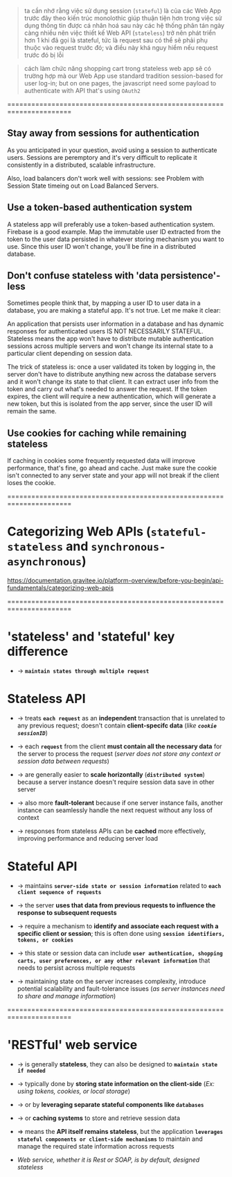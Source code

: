 > ta cần nhớ rằng việc sử dụng session (`stateful`) là của các Web App trước đây theo kiến trúc monolothic giúp thuận tiện hơn trong việc sử dụng thông tin được cá nhân hoá
> sau này các hệ thống phân tán ngày càng nhiều nên việc thiết kế Web API (`stateless`) trở nên phát triển hơn
> 1 khi đã gọi là stateful, tức là request sau có thể sẽ phải phụ thuộc vào request trước đó; và điều này khá nguy hiểm nếu request trước đó bị lỗi

> cách làm chức năng shopping cart trong stateless web app
> sẽ có trường hợp mà our Web App use standard tradition session-based for user log-in; but on one pages, the javascript need some payload to authenticate with API that's using `OAuth2`

======================================================================
## Stay away from sessions for authentication
As you anticipated in your question, avoid using a session to authenticate users. Sessions are peremptory and it's very difficult to replicate it consistently in a distributed, scalable infrastructure.

Also, load balancers don't work well with sessions: see Problem with Session State timeing out on Load Balanced Servers.

## Use a token-based authentication system
A stateless app will preferably use a token-based authentication system. Firebase is a good example. Map the immutable user ID extracted from the token to the user data persisted in whatever storing mechanism you want to use. Since this user ID won't change, you'll be fine in a distributed database.

## Don't confuse stateless with 'data persistence'-less
Sometimes people think that, by mapping a user ID to user data in a database, you are making a stateful app. It's not true. Let me make it clear:

An application that persists user information in a database and has dynamic responses for authenticated users IS NOT NECESSARILY STATEFUL. Stateless means the app won't have to distribute mutable authentication sessions across multiple servers and won't change its internal state to a particular client depending on session data.

The trick of stateless is: once a user validated its token by logging in, the server don't have to distribute anything new across the database servers and it won't change its state to that client. It can extract user info from the token and carry out what's needed to answer the request. If the token expires, the client will require a new authentication, which will generate a new token, but this is isolated from the app server, since the user ID will remain the same.

## Use cookies for caching while remaining stateless
If caching in cookies some frequently requested data will improve performance, that's fine, go ahead and cache. Just make sure the cookie isn't connected to any server state and your app will not break if the client loses the cookie.

======================================================================
# Categorizing Web APIs (`stateful-stateless` and `synchronous-asynchronous`)
https://documentation.gravitee.io/platform-overview/before-you-begin/api-fundamentals/categorizing-web-apis

======================================================================
# 'stateless' and 'stateful' key difference
* -> **`maintain states through multiple request`**

# Stateless API
* -> treats **`each request`** as an **independent** transaction that is unrelated to any previous request; doesn't contain **client-specifc data** (_like **`cookie sessionID`**_)
* -> each **`request`** from the client **must contain all the necessary data** for the server to process the request (_server does not store any context or session data between requests_)

* -> are generally easier to **scale horizontally** (**`distributed system`**) because a server instance doesn't require session data save in other server
* -> also more **fault-tolerant** because if one server instance fails, another instance can seamlessly handle the next request without any loss of context
* -> responses from stateless APIs can be **cached** more effectively, improving performance and reducing server load

# Stateful API
* -> maintains **`server-side state or session information`** related to **`each client sequence of requests`**
* -> the server **uses that data from previous requests to influence the response to subsequent requests**
* -> require a mechanism to **identify and associate each request with a specific client or session**; this is often done using **`session identifiers, tokens, or cookies`**
* -> this state or session data can include **`user authentication, shopping carts, user preferences, or any other relevant information`** that needs to persist across multiple requests

* -> maintaining state on the server increases complexity, introduce potential scalability and fault-tolerance issues (_as server instances need to share and manage information_)

======================================================================
# 'RESTful' web service
* -> is generally **stateless**, they can also be designed to **`maintain state if needed`**
* -> typically done by **storing state information on the client-side** (_Ex: using tokens, cookies, or local storage_) 
* -> or by **leveraging separate stateful components like `databases`** 
* -> or **caching systems** to store and retrieve session data
* => means the **API itself remains stateless**, but the application **`leverages stateful components or client-side mechanisms`** to maintain and manage the required state information across requests

* _Web service, whether it is Rest or SOAP, is by default, designed stateless_
